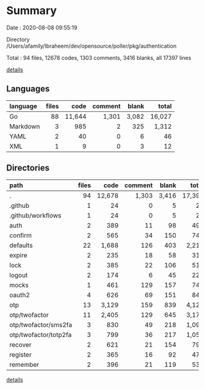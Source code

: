 # Summary

Date : 2020-08-08 09:55:19

Directory /Users/afamily/Ibraheem/dev/opensource/poller/pkg/authentication

Total : 94 files,  12678 codes, 1303 comments, 3416 blanks, all 17397 lines

[details](details.md)

## Languages
| language | files | code | comment | blank | total |
| :--- | ---: | ---: | ---: | ---: | ---: |
| Go | 88 | 11,644 | 1,301 | 3,082 | 16,027 |
| Markdown | 3 | 985 | 2 | 325 | 1,312 |
| YAML | 2 | 40 | 0 | 6 | 46 |
| XML | 1 | 9 | 0 | 3 | 12 |

## Directories
| path | files | code | comment | blank | total |
| :--- | ---: | ---: | ---: | ---: | ---: |
| . | 94 | 12,678 | 1,303 | 3,416 | 17,397 |
| .github | 1 | 24 | 0 | 5 | 29 |
| .github/workflows | 1 | 24 | 0 | 5 | 29 |
| auth | 2 | 389 | 11 | 98 | 498 |
| confirm | 2 | 565 | 34 | 150 | 749 |
| defaults | 22 | 1,688 | 126 | 403 | 2,217 |
| expire | 2 | 235 | 18 | 58 | 311 |
| lock | 2 | 385 | 22 | 106 | 513 |
| logout | 2 | 174 | 6 | 45 | 225 |
| mocks | 1 | 461 | 129 | 157 | 747 |
| oauth2 | 4 | 626 | 69 | 151 | 846 |
| otp | 13 | 3,129 | 159 | 839 | 4,127 |
| otp/twofactor | 11 | 2,405 | 129 | 645 | 3,179 |
| otp/twofactor/sms2fa | 3 | 830 | 49 | 218 | 1,097 |
| otp/twofactor/totp2fa | 3 | 799 | 36 | 217 | 1,052 |
| recover | 2 | 621 | 21 | 154 | 796 |
| register | 2 | 365 | 16 | 92 | 473 |
| remember | 2 | 396 | 21 | 119 | 536 |

[details](details.md)